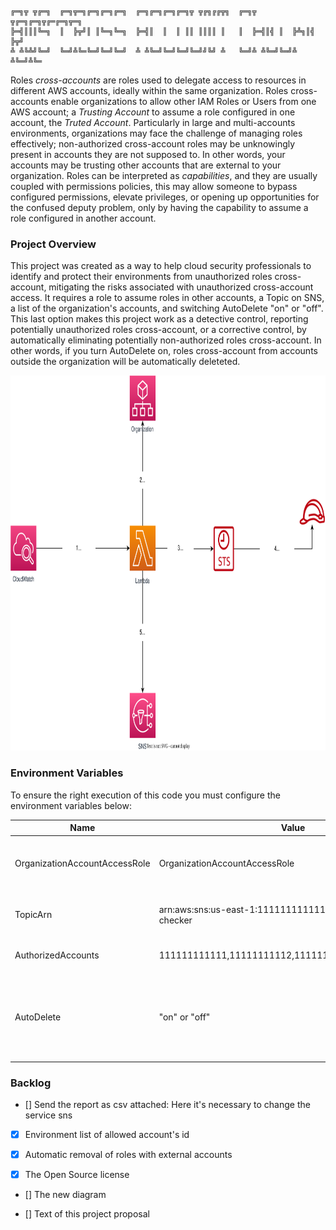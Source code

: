 ```
╔═╗╦ ╦╔═╗  ╔═╗╦═╗╔═╗╔═╗╔═╗  ╔═╗╔═╗╔═╗╔═╗╦ ╦╔╗╔╔╦╗  ╔═╗╦ ╦╔═╗╔═╗╦╔═╔═╗╦═╗
╠═╣║║║╚═╗  ║  ╠╦╝║ ║╚═╗╚═╗  ╠═╣║  ║  ║ ║║ ║║║║ ║   ║  ╠═╣║╣ ║  ╠╩╗║╣ ╠╦╝
╩ ╩╚╩╝╚═╝  ╚═╝╩╚═╚═╝╚═╝╚═╝  ╩ ╩╚═╝╚═╝╚═╝╚═╝╝╚╝ ╩   ╚═╝╩ ╩╚═╝╚═╝╩ ╩╚═╝╩╚═

```

Roles _cross-accounts_ are roles used to delegate access to resources in different AWS accounts, ideally within the same organization. Roles cross-accounts enable organizations to allow other IAM Roles or Users from one AWS account; a _Trusting Account_ to assume a role configured in one account, the _Truted Account_.
Particularly in large and multi-accounts environments, organizations may face the challenge of managing roles effectively; non-authorized cross-account roles may be unknowingly present in accounts they are not supposed to. In other words, your accounts may be trusting other accounts that are external to your organization. Roles can be interpreted as _capabilities_, and they are usually coupled with permissions policies, this may allow someone to bypass configured permissions, elevate privileges, or opening up opportunities for the confused deputy problem, only by having the capability to assume a role configured in another account.

### Project Overview
This project was created as a way to help cloud security professionals to identify and protect their environments from unauthorized roles cross-account, mitigating the risks associated with unauthorized cross-account access.
It requires a role to assume roles in other accounts, a Topic on SNS, a list of the organization's accounts, and switching AutoDelete "on" or "off". This last option makes this project work as a detective control, reporting potentially unauthorized roles cross-account, or a corrective control, by automatically eliminating potentially non-authorized roles cross-account. In other words, if you turn AutoDelete on, roles cross-account from accounts outside the organization will be automatically deleteted.


<img alt="General" height="600" src="./imgs/project.svg" title="General Diagram" width="600"/>

### Environment Variables
To ensure the right execution of this code you must configure the environment variables below:

| Name                          | Value                                                        | Description                                   |
|-------------------------------|--------------------------------------------------------------|-----------------------------------------------|
| OrganizationAccountAccessRole | OrganizationAccountAccessRole                                | Name of role used to assume role in others account |
| TopicArn                      | arn:aws:sns:us-east-1:111111111111:aws-cross-account-checker | Arn of topic used to send e-mails notification |
| AuthorizedAccounts            | 111111111111,11111111112,11111111113,111111111114            | Accounts separated by comma                   |
| AutoDelete                    | "on" or "off"                                                | If enabled, it will delete automatically potentially non-authorized roles cross-account |


### Backlog

- [] Send the report as csv attached: Here it's necessary to change the service sns

- [x] Environment list of allowed account's id

- [X] Automatic removal of roles with external accounts

- [X] The Open Source license

- [] The new diagram

- [] Text of this project proposal
